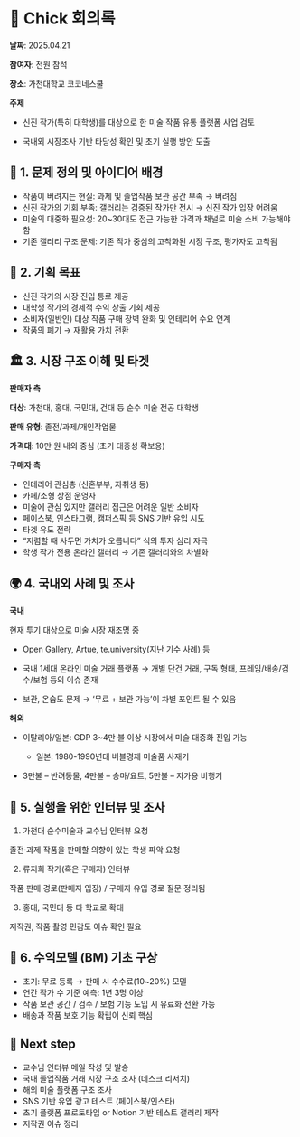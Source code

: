 # 🐤 Chick 회의록

**날짜**: 2025.04.21

**참여자**: 전원 참석

**장소**: 가천대학교 코코네스쿨

**주제**
- 신진 작가(특히 대학생)를 대상으로 한 미술 작품 유통 플랫폼 사업 검토

- 국내외 시장조사 기반 타당성 확인 및 초기 실행 방안 도출

## 🧩 1. 문제 정의 및 아이디어 배경
- 작품이 버려지는 현실: 과제 및 졸업작품 보관 공간 부족 → 버려짐
- 신진 작가의 기회 부족: 갤러리는 검증된 작가만 전시 → 신진 작가 입장 어려움
- 미술의 대중화 필요성: 20~30대도 접근 가능한 가격과 채널로 미술 소비 가능해야 함
- 기존 갤러리 구조 문제: 기존 작가 중심의 고착화된 시장 구조, 평가자도 고착됨

## 🎯 2. 기획 목표
- 신진 작가의 시장 진입 통로 제공
- 대학생 작가의 경제적 수익 창출 기회 제공
- 소비자(일반인) 대상 작품 구매 장벽 완화 및 인테리어 수요 연계
- 작품의 폐기 → 재활용 가치 전환

## 🏛️ 3. 시장 구조 이해 및 타겟
**판매자 측**

**대상**: 가천대, 홍대, 국민대, 건대 등 순수 미술 전공 대학생

**판매 유형**: 졸전/과제/개인작업물

**가격대**: 10만 원 내외 중심 (초기 대중성 확보용)

**구매자 측**
- 인테리어 관심층 (신혼부부, 자취생 등)
- 카페/소형 상점 운영자
- 미술에 관심 있지만 갤러리 접근은 어려운 일반 소비자
- 페이스북, 인스타그램, 캠퍼스픽 등 SNS 기반 유입 시도
- 타겟 유도 전략
- “저렴할 때 사두면 가치가 오릅니다” 식의 투자 심리 자극
- 학생 작가 전용 온라인 갤러리 → 기존 갤러리와의 차별화

## 🌍 4. 국내외 사례 및 조사
**국내**

현재 투기 대상으로 미술 시장 재조명 중

- Open Gallery, Artue, te.university(지난 기수 사례) 등

- 국내 1세대 온라인 미술 거래 플랫폼 → 개별 단건 거래, 구독 형태, 프레임/배송/검수/보험 등의 이슈 존재

- 보관, 온습도 문제 → ‘무료 + 보관 가능’이 차별 포인트 될 수 있음

**해외**

- 이탈리아/일본: GDP 3~4만 불 이상 시장에서 미술 대중화 진입 가능
  - 일본: 1980-1990년대 버블경제 미술품 사재기
  
- 3만불 – 반려동물, 4만불 – 승마/요트, 5만불 – 자가용 비행기



## 🧠 5. 실행을 위한 인터뷰 및 조사
1) 가천대 순수미술과 교수님 인터뷰 요청

  졸전·과제 작품을 판매할 의향이 있는 학생 파악 요청

2) 류지희 작가(혹은 구매자) 인터뷰

  작품 판매 경로(판매자 입장) / 구매자 유입 경로 질문 정리됨

3) 홍대, 국민대 등 타 학교로 확대

  저작권, 작품 촬영 민감도 이슈 확인 필요

## 💸 6. 수익모델 (BM) 기초 구상
- 초기: 무료 등록 → 판매 시 수수료(10~20%) 모델
- 연간 작가 수 기준 예측: 1년 3명 이상
- 작품 보관 공간 / 검수 / 보험 기능 도입 시 유료화 전환 가능
- 배송과 작품 보호 기능 확립이 신뢰 핵심

## 🧾 Next step
- 교수님 인터뷰 메일 작성 및 발송
- 국내 졸업작품 거래 시장 구조 조사 (데스크 리서치)
- 해외 미술 플랫폼 구조 조사
- SNS 기반 유입 광고 테스트 (페이스북/인스타)
- 초기 플랫폼 프로토타입 or Notion 기반 테스트 갤러리 제작
- 저작권 이슈 정리

